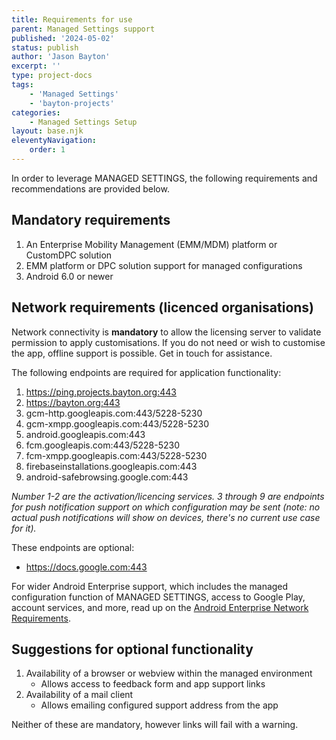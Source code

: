 ```yaml
---
title: Requirements for use
parent: Managed Settings support
published: '2024-05-02'
status: publish
author: 'Jason Bayton'
excerpt: ''
type: project-docs
tags: 
    - 'Managed Settings'
    - 'bayton-projects'
categories: 
    - Managed Settings Setup
layout: base.njk
eleventyNavigation: 
    order: 1
---
```

In order to leverage MANAGED SETTINGS, the following requirements and recommendations are provided below.

## Mandatory requirements

1. An Enterprise Mobility Management (EMM/MDM) platform or CustomDPC solution
2. EMM platform or DPC solution support for managed configurations
3. Android 6.0 or newer

## Network requirements (licenced organisations)

Network connectivity is **mandatory** to allow the licensing server to validate permission to apply customisations. If you do not need or wish to customise the app, offline support is possible. Get in touch for assistance.

The following endpoints are required for application functionality:

1. https://ping.projects.bayton.org:443
2. https://bayton.org:443
3. gcm-http.googleapis.com:443/5228-5230
4. gcm-xmpp.googleapis.com:443/5228-5230
5. android.googleapis.com:443
6. fcm.googleapis.com:443/5228-5230
7. fcm-xmpp.googleapis.com:443/5228-5230
8. firebaseinstallations.googleapis.com:443
9. android-safebrowsing.google.com:443

_Number 1-2 are the activation/licencing services. 3 through 9 are endpoints for push notification support on which configuration may be sent (note: no actual push notifications will show on devices, there's no current use case for it)._

These endpoints are optional: 

- https://docs.google.com:443

For wider Android Enterprise support, which includes the managed configuration function of MANAGED SETTINGS, access to Google Play, account services, and more, read up on the [Android Enterprise Network Requirements](https://support.google.com/work/android/answer/10513641?hl=en). 

## Suggestions for optional functionality 

1. Availability of a browser or webview within the managed environment
   - Allows access to feedback form and app support links
2. Availability of a mail client 
   - Allows emailing configured support address from the app

Neither of these are mandatory, however links will fail with a warning.
